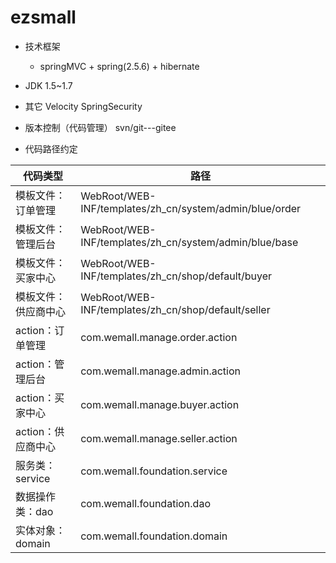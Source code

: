 # ezsmall

* 技术框架
    * springMVC + spring(2.5.6) + hibernate

* JDK 1.5~1.7
* 其它
	Velocity
	SpringSecurity
* 版本控制（代码管理）
	svn/git---gitee

* 代码路径约定

|代码类型|路径|
|--|--|
|模板文件：订单管理 |WebRoot/WEB-INF/templates/zh_cn/system/admin/blue/order|
|模板文件：管理后台|WebRoot/WEB-INF/templates/zh_cn/system/admin/blue/base|
|模板文件：买家中心|WebRoot/WEB-INF/templates/zh_cn/shop/default/buyer|
|模板文件：供应商中心|WebRoot/WEB-INF/templates/zh_cn/shop/default/seller|
|action：订单管理|com.wemall.manage.order.action|
|action：管理后台|com.wemall.manage.admin.action|
|action：买家中心|com.wemall.manage.buyer.action|
|action：供应商中心|com.wemall.manage.seller.action|
|服务类：service|com.wemall.foundation.service|
|数据操作类：dao|com.wemall.foundation.dao|
|实体对象：domain|com.wemall.foundation.domain|
